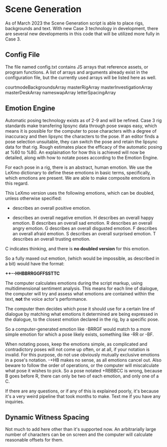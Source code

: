 # Scene Generation

As of March 2023 the Scene Generation script is able to place rigs, backgrounds and text. With new Case 3 technology in development, there are several new developments in this code that will be utilized more fully in Case 3.

## Config File ##

The file named config.txt contains JS arrays that reference assets, or program functions. A list of arrays and arguments already exist in the configuration file, but the currently used arrays will be listed here as well.

courtmodeBackgroundsArray
masterRigArray
masterInvestigationArray
masterDeskArray
nameswapArray
letterSpacingArray

## Emotion Engine ##

Automatic posing technology exists as of 2-9 and will be refined. Case 3 rig standards make transfering lipsync data through pose swaps easy, which means it is possible for the computer to pose characters with a degree of inaccuracy and then lipsync the characters to the pose. If an editor finds a pose selection unsuitable, they can switch the pose and retain the lipsync data for that rig. Rough estimates place the efficacy of the automatic posing at %60 to %80. An explaination for how this is achieved will now be detailed, along with how to notate poses according to the Emotion Engine.

For each pose in a rig, there is an abstract, human emotion. We use the LeXmo dictionary to define these emotions in basic terms, specifically, which emotions are present. We are able to make composite emotions in this regard.

This LeXmo version uses the following emotions, which can be doubled, unless otherwise specified:

+ describes an overall positive emotion.
- describes an overall negative emotion.
H describes an overall happy emotion.
B describes an overall sad emotion.
R describes an overall angry emotion.
G describes an overall disgusted emotion.
F describes an overall afraid emotion.
S describes an overall surprised emotion.
T describes an overall trusting emotion.

C indicates thinking, and there is **no doubled version** for this emotion.

So a fully maxed out emotion, (which would be impossible, as described in a bit) would have the format:

**++--HHBBRRGGFFSSTTC**

The computer calculates emotions during the script markup, using multidimensional sentiment analysis. This means for each line of dialogue, the computer will try and assess what emotions are contained within the text, **not** the voice actor's performance.

The computer then decides which pose it should use for a certain line of dialogue by matching what emotions it determined are being expressed in the dialogue, to the closest emotion declared in the rig, by a specific pose.

So a computer-generated emotion like -BRRGF would match to a more simple emotion for which a pose likely exists, something like -RR or -BF.

When notating poses, keep the emotions simple, as complicated and contradictory poses will not come up often, or at all, if your notation is invalid. For this purpose, do not use obviously mutually exclusive emotions in a pose's notation. -+HB makes no sense, as all emotions cancel out. Also beware to follow the order of operations, or the computer will miscalculate what pose it wishes to pick. So a pose notated +RBBBCC is wrong, because B goes before R, there can only be two of each emotion, and only one of a C.

If there are any questions, or if any of this is explained poorly, it's because it's a very weird pipeline that took months to make. Text me if you have any inquiries.

## Dynamic Witness Spacing ##

Not much to add here other than it's supported now. An arbitrarially large number of characters can be on screen and the computer will calculate reasonable offsets for them.